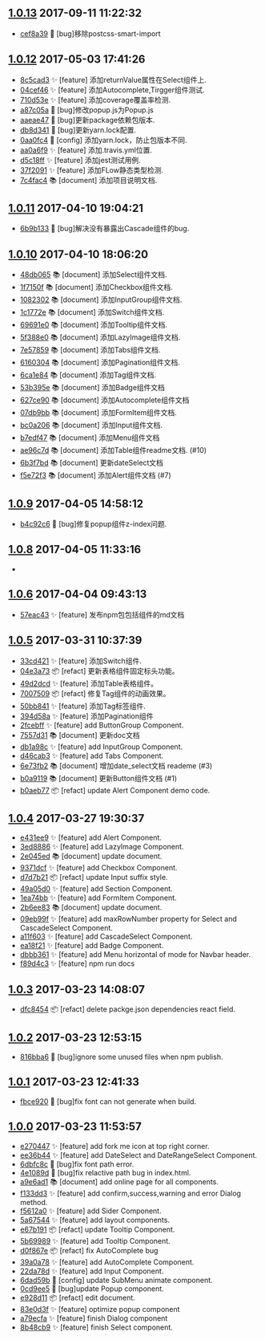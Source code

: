 [1.0.13](../../releases/tag/1.0.13)     2017-09-11 11:22:32
-----------------------------------------------------------

- [cef8a39](../../commit/cef8a39) 🐛  [bug]移除postcss-smart-import


[1.0.12](../../releases/tag/1.0.12)     2017-05-03 17:41:26
-----------------------------------------------------------

- [8c5cad3](../../commit/8c5cad3) ✨  [feature] 添加returnValue属性在Select组件上.
- [04cef46](../../commit/04cef46) ✨  [feature] 添加Autocomplete,Tirgger组件测试.
- [710d53e](../../commit/710d53e) ✨  [feature] 添加coverage覆盖率检测.
- [a87c05a](../../commit/a87c05a) 🐛  [bug]修改popup.js为Popup.js
- [aaeae47](../../commit/aaeae47) 🐛  [bug]更新package依赖包版本.
- [db8d341](../../commit/db8d341) 🐛  [bug]更新yarn.lock配置.
- [0aa0fc4](../../commit/0aa0fc4) 🔧  [config] 添加yarn.lock，防止包版本不同.
- [aa0a6f9](../../commit/aa0a6f9) ✨  [feature] 添加.travis.yml位置.
- [d5c18ff](../../commit/d5c18ff) ✨  [feature] 添加jest测试用例.
- [37f2091](../../commit/37f2091) ✨  [feature] 添加FLow静态类型检测.
- [7c4fac4](../../commit/7c4fac4) 📚  [document] 添加项目说明文档.


[1.0.11](../../releases/tag/1.0.11)     2017-04-10 19:04:21
-----------------------------------------------------------

- [6b9b133](../../commit/6b9b133) 🐛  [bug]解决没有暴露出Cascade组件的bug.


[1.0.10](../../releases/tag/1.0.10)     2017-04-10 18:06:20
-----------------------------------------------------------

- [48db065](../../commit/48db065) 📚  [document] 添加Select组件文档.
- [1f7150f](../../commit/1f7150f) 📚  [document] 添加Checkbox组件文档.
- [1082302](../../commit/1082302) 📚  [document] 添加InputGroup组件文档.
- [1c1772e](../../commit/1c1772e) 📚  [document] 添加Switch组件文档.
- [69691e0](../../commit/69691e0) 📚  [document] 添加Tooltip组件文档.
- [5f388e0](../../commit/5f388e0) 📚  [document] 添加LazyImage组件文档.
- [7e57859](../../commit/7e57859) 📚  [document] 添加Tabs组件文档.
- [6160304](../../commit/6160304) 📚  [document] 添加Pagination组件文档.
- [6ca1e84](../../commit/6ca1e84) 📚  [document] 添加Tag组件文档.
- [53b395e](../../commit/53b395e) 📚  [document] 添加Badge组件文档
- [627ce90](../../commit/627ce90) 📚  [document] 添加Autocomplete组件文档
- [07db9bb](../../commit/07db9bb) 📚  [document] 添加FormItem组件文档.
- [bc0a206](../../commit/bc0a206) 📚  [document] 添加Input组件文档.
- [b7edf47](../../commit/b7edf47) 📚  [document] 添加Menu组件文档
- [ae96c7d](../../commit/ae96c7d) 📚  [document] 添加Table组件readme文档. (#10)
- [6b3f7bd](../../commit/6b3f7bd) 📚  [document] 更新dateSelect文档
- [f5e72f3](../../commit/f5e72f3) 📚  [document] 添加Alert组件文档 (#7)


[1.0.9](../../releases/tag/1.0.9)     2017-04-05 14:58:12
---------------------------------------------------------

- [b4c92c6](../../commit/b4c92c6) 🐛  [bug]修复popup组件z-index问题.


[1.0.8](../../releases/tag/1.0.8)     2017-04-05 11:33:16
---------------------------------------------------------

- 


[1.0.6](../../releases/tag/1.0.6)     2017-04-04 09:43:13
---------------------------------------------------------

- [57eac43](../../commit/57eac43) ✨  [feature] 发布npm包包括组件的md文档


[1.0.5](../../releases/tag/1.0.5)     2017-03-31 10:37:39
---------------------------------------------------------

- [33cd421](../../commit/33cd421) ✨  [feature] 添加Switch组件.
- [04e3a73](../../commit/04e3a73) 📦  [refact] 更新表格组件固定标头功能。
- [49d2dcd](../../commit/49d2dcd) ✨  [feature] 添加Table表格组件。
- [7007509](../../commit/7007509) 📦  [refact] 修复Tag组件的动画效果。
- [50bb841](../../commit/50bb841) ✨  [feature] 添加Tag标签组件.
- [394d58a](../../commit/394d58a) ✨  [feature] 添加Pagination组件
- [2fcebff](../../commit/2fcebff) ✨  [feature] add ButtonGroup Component.
- [7557d31](../../commit/7557d31) 📚  [document] 更新doc文档
- [db1a98c](../../commit/db1a98c) ✨  [feature] add InputGroup Component.
- [d46cab3](../../commit/d46cab3) ✨  [feature] add Tabs Component.
- [6e73fb2](../../commit/6e73fb2) 📚  [document] 增加date_select文档 reademe (#3)
- [b0a9119](../../commit/b0a9119) 📚  [document] 更新Button组件文档 (#1)
- [b0aeb77](../../commit/b0aeb77) 📦  [refact] update Alert Component demo code.


[1.0.4](../../releases/tag/1.0.4)     2017-03-27 19:30:37
---------------------------------------------------------

- [e431ee9](../../commit/e431ee9) ✨  [feature] add Alert Component.
- [3ed8886](../../commit/3ed8886) ✨  [feature] add LazyImage Component.
- [2e045ed](../../commit/2e045ed) 📚  [document] update document.
- [9371dcf](../../commit/9371dcf) ✨  [feature] add Checkbox Component.
- [d7d7b21](../../commit/d7d7b21) 📦  [refact] update Input suffix style.
- [49a05d0](../../commit/49a05d0) ✨  [feature] add Section Component.
- [1ea74bb](../../commit/1ea74bb) ✨  [feature] add FormItem Component.
- [2b6ee83](../../commit/2b6ee83) 📚  [document] update document.
- [09eb99f](../../commit/09eb99f) ✨  [feature] add maxRowNumber property for Select and CascadeSelect Component.
- [a11f603](../../commit/a11f603) ✨  [feature] add CascadeSelect Component.
- [ea18f21](../../commit/ea18f21) ✨  [feature] add Badge Component.
- [dbbb361](../../commit/dbbb361) ✨  [feature] add Menu horizontal of mode for Navbar header.
- [f89d4c3](../../commit/f89d4c3) ✨  [feature] npm run docs


[1.0.3](../../releases/tag/1.0.3)     2017-03-23 14:08:07
---------------------------------------------------------

- [dfc8454](../../commit/dfc8454) 📦  [refact] delete packge.json dependencies react field.


[1.0.2](../../releases/tag/1.0.2)     2017-03-23 12:53:15
---------------------------------------------------------

- [816bba6](../../commit/816bba6) 🐛  [bug]ignore some unused files when npm publish.


[1.0.1](../../releases/tag/1.0.1)     2017-03-23 12:41:33
---------------------------------------------------------

- [fbce920](../../commit/fbce920) 🐛  [bug]fix font can not generate when build.


[1.0.0](../../releases/tag/1.0.0)     2017-03-23 11:53:57
---------------------------------------------------------

- [e270447](../../commit/e270447) ✨  [feature] add fork me icon at top right corner.
- [ee36b44](../../commit/ee36b44) ✨  [feature] add DateSelect and DateRangeSelect Component.
- [6dbfc8c](../../commit/6dbfc8c) 🐛  [bug]fix font path error.
- [4e1089d](../../commit/4e1089d) 🐛  [bug]fix relactive path bug in index.html.
- [a9e6ad1](../../commit/a9e6ad1) 📚  [document] add online page for all components.
- [f133dd3](../../commit/f133dd3) ✨  [feature] add confirm,success,warning and error Dialog method.
- [f5612a0](../../commit/f5612a0) ✨  [feature] add Sider Component.
- [5a67544](../../commit/5a67544) ✨  [feature] add layout components.
- [e67b191](../../commit/e67b191) 📦  [refact] update Tooltip Component.
- [5b69989](../../commit/5b69989) ✨  [feature] add Tooltip Component.
- [d0f867e](../../commit/d0f867e) 📦  [refact] fix AutoComplete bug
- [39a0a78](../../commit/39a0a78) ✨  [feature] add AutoComplete Component.
- [22da78d](../../commit/22da78d) ✨  [feature] add Input Component.
- [6dad59b](../../commit/6dad59b) 🔧  [config] update SubMenu animate component.
- [0cd9ee5](../../commit/0cd9ee5) 🐛  [bug]update Popup component.
- [e928d11](../../commit/e928d11) 📦  [refact] edit document.
- [83e0d3f](../../commit/83e0d3f) ✨  [feature] optimize popup component
- [a79ecfa](../../commit/a79ecfa) ✨  [feature] finish Dialog component
- [8b48cb9](../../commit/8b48cb9) ✨  [feature] finish Select component.


